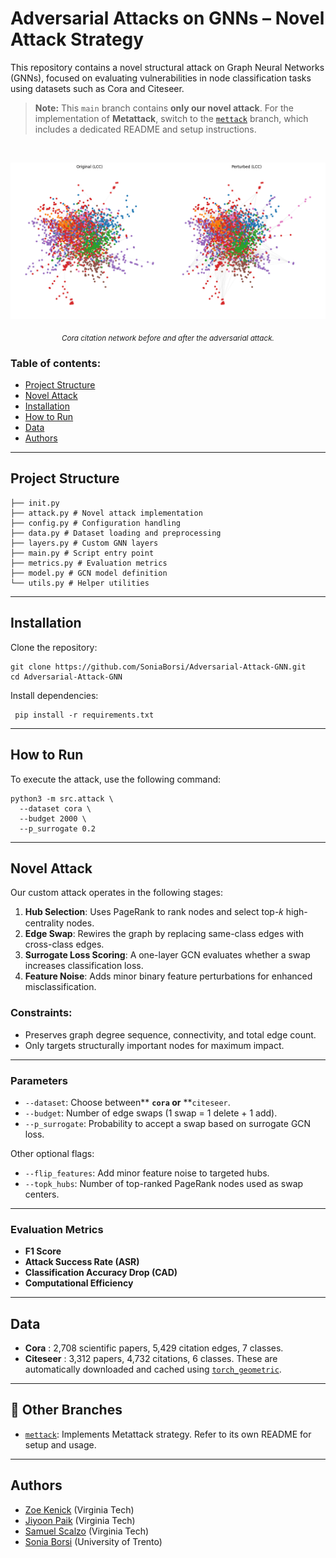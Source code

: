 # Adversarial Attacks on GNNs – Novel Attack Strategy

This repository contains a novel structural attack on Graph Neural Networks (GNNs), focused on evaluating vulnerabilities in node classification tasks using datasets such as Cora and Citeseer.

> **Note:** This `main` branch contains **only our novel attack**. For the implementation of **Metattack**, switch to the [`mettack`](https://github.com/SoniaBorsi/Adversarial-Attack-GNN/tree/mettack) branch, which includes a dedicated README and setup instructions.


<br>

<p align="center">
  <img src="https://github.com/SoniaBorsi/Adversarial-Attack-GNN/blob/37bc998e847ea508fc68e2a3d886b4462175e5c6/data/network.png?raw=true" width="512"/>  
</p>
<p align="center">
  <sub><em>Cora citation network before and after the adversarial attack. </em></sub>
</p>


### Table of contents:
- [Project Structure](#Project-Structure)
- [Novel Attack](#Novel-Attack)
- [Installation](#Installation)
- [How to Run](#How-to-Run)
- [Data](Data)
- [Authors](Authors)

---

## Project Structure

```src/
├── init.py
├── attack.py # Novel attack implementation
├── config.py # Configuration handling
├── data.py # Dataset loading and preprocessing
├── layers.py # Custom GNN layers
├── main.py # Script entry point
├── metrics.py # Evaluation metrics
├── model.py # GCN model definition
└── utils.py # Helper utilities

```
---

## Installation

Clone the repository:

   ```
   git clone https://github.com/SoniaBorsi/Adversarial-Attack-GNN.git
   cd Adversarial-Attack-GNN

   ```

Install dependencies:

```
 pip install -r requirements.txt

```
---
## How to Run
To execute the attack, use the following command:

```
python3 -m src.attack \
  --dataset cora \
  --budget 2000 \
  --p_surrogate 0.2

```
---

## Novel Attack

Our custom attack operates in the following stages:

1. **Hub Selection**: Uses PageRank to rank nodes and select top-𝑘 high-centrality nodes.
2. **Edge Swap**: Rewires the graph by replacing same-class edges with cross-class edges.
3. **Surrogate Loss Scoring**: A one-layer GCN evaluates whether a swap increases classification loss.
4. **Feature Noise**: Adds minor binary feature perturbations for enhanced misclassification.

### Constraints:

- Preserves graph degree sequence, connectivity, and total edge count.
- Only targets structurally important nodes for maximum impact.

---

### Parameters

* `--dataset`: Choose between** **`cora` or** **`citeseer`.
* `--budget`: Number of edge swaps (1 swap = 1 delete + 1 add).
* `--p_surrogate`: Probability to accept a swap based on surrogate GCN loss.

Other optional flags:

* `--flip_features`: Add minor feature noise to targeted hubs.
* `--topk_hubs`: Number of top-ranked PageRank nodes used as swap centers.

---

### Evaluation Metrics

* **F1 Score**
* **Attack Success Rate (ASR)**
* **Classification Accuracy Drop (CAD)**
* **Computational Efficiency**

---

## Data

* **Cora** : 2,708 scientific papers, 5,429 citation edges, 7 classes.
* **Citeseer** : 3,312 papers, 4,732 citations, 6 classes.
These are automatically downloaded and cached using [`torch_geometric`](https://pytorch-geometric.readthedocs.io/en/latest/modules/datasets.html).
---

## 📂 Other Branches

* [`mettack`](https://github.com/SoniaBorsi/Adversarial-Attack-GNN/tree/mettack): Implements Metattack strategy. Refer to its own README for setup and usage.
---

## Authors

* [Zoe Kenick](https://github.com/zkenick) (Virginia Tech)
* [Jiyoon Paik](https://github.com/jiyoonpaik) (Virginia Tech)
* [Samuel Scalzo](https://github.com/srscalzo1) (Virginia Tech)
* [Sonia Borsi](https://github.com/SoniaBorsi) (University of Trento)
